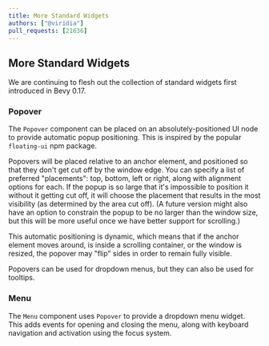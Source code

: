 ```yaml
---
title: More Standard Widgets
authors: ["@viridia"]
pull_requests: [21636]
---
```


## More Standard Widgets

We are continuing to flesh out the collection of standard widgets first introduced in
Bevy 0.17.

### Popover

The `Popover` component can be placed on an absolutely-positioned UI node to provide
automatic popup positioning. This is inspired by the popular `floating-ui` npm package.

Popovers will be placed relative to an anchor element, and positioned so that they don't get
cut off by the window edge. You can specify a list of preferred "placements": top, bottom,
left or right, along with alignment options for each. If the popup is so large that it's
impossible to position it without it getting cut off, it will choose the placement that results
in the most visibility (as determined by the area cut off). (A future version might also
have an option to constrain the popup to be no larger than the window size, but this will be
more useful once we have better support for scrolling.)

This automatic positioning is dynamic, which means that if the anchor element moves around, is
inside a scrolling container, or the window is resized, the popover may "flip" sides in order to
remain fully visible.

Popovers can be used for dropdown menus, but they can also be used for tooltips.

### Menu

The `Menu` component uses `Popover` to provide a dropdown menu widget. This adds events for opening
and closing the menu, along with keyboard navigation and activation using the focus system.
